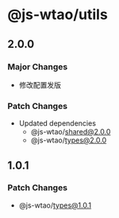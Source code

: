 # @js-wtao/utils

## 2.0.0

### Major Changes

- 修改配置发版

### Patch Changes

- Updated dependencies
  - @js-wtao/shared@2.0.0
  - @js-wtao/types@2.0.0

## 1.0.1

### Patch Changes

- @js-wtao/types@1.0.1

